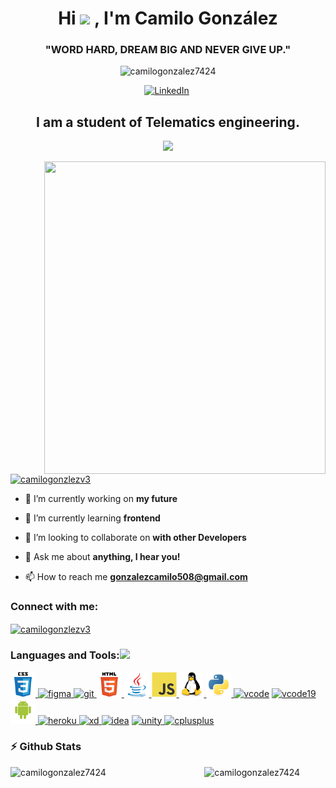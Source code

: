 <h1 align="center">Hi <img src="https://media.giphy.com/media/hvRJCLFzcasrR4ia7z/giphy.gif" width="25px"> , I'm Camilo González</h1>
<h3 align="center">"WORD HARD, DREAM BIG AND NEVER GIVE UP."</h3>

<p align="center"> <img src="https://komarev.com/ghpvc/?username=camilogonzalez7424&label=Profile%20views&color=0e75b6&style=flat" alt="camilogonzalez7424" /> </p>

<p align="center">
<a href="https://www.linkedin.com/in/camilo-gonzález-velasco-a52711208//"><img src="https://img.shields.io/badge/linkedin-%230077B5.svg?&style=for-the-badge&logo=linkedin&logoColor=white" alt="LinkedIn" /></a>&nbsp;

<h2 align="center">I am a student of Telematics engineering.</h2>

<p align="center"> <img src="https://user-images.githubusercontent.com/69222739/109564946-c5b87e00-7aaf-11eb-89e1-1b3f3224f039.png" width="650px">
</p>

<img align="right" src="https://user-images.githubusercontent.com/69222739/109568041-4e391d80-7ab4-11eb-92bb-208b440a6c44.gif" width="450px" height="500px">
 
<p align="left"> <a href="https://twitter.com/camilogonzlezv3" target="blank"><img src="https://img.shields.io/twitter/follow/camilogonzlezv3?logo=twitter&style=for-the-badge" alt="camilogonzlezv3" /></a> </p>

- 🔭 I’m currently working on **my future**

- 🌱 I’m currently learning **frontend**

- 👯 I’m looking to collaborate on **with other Developers**

- 💬 Ask me about **anything, I hear you!**

- 📫 How to reach me **gonzalezcamilo508@gmail.com**

<h3 align="left">Connect with me:</h3>
<p align="left">
  
<a href="https://twitter.com/camilogonzlezv3" target="blank"><img align="center" src="https://cdn.jsdelivr.net/npm/simple-icons@3.0.1/icons/twitter.svg" alt="camilogonzlezv3" height="30" width="40" /></a>
</p>
<h3 align="left">Languages and Tools:<img src="https://media.giphy.com/media/WUlplcMpOCEmTGBtBW/giphy.gif" width="30"> </h3>
<p align="left"> 
<p align="left"> <a href="https://www.w3schools.com/css/" target="_blank"> <img src="https://raw.githubusercontent.com/devicons/devicon/master/icons/css3/css3-original-wordmark.svg" alt="css3" width="40" height="40"/> </a>
  <a href="https://www.figma.com/" target="_blank"> <img src="https://www.vectorlogo.zone/logos/figma/figma-icon.svg" alt="figma" width="40" height="40"/> </a>
  <a href="https://git-scm.com/" target="_blank"> <img src="https://www.vectorlogo.zone/logos/git-scm/git-scm-icon.svg" alt="git" width="40" height="40"/> </a> 
  <a href="https://www.w3.org/html/" target="_blank"> <img src="https://raw.githubusercontent.com/devicons/devicon/master/icons/html5/html5-original-wordmark.svg" alt="html5" width="40" height="40"/> </a>
  <a href="https://www.java.com" target="_blank"> <img src="https://raw.githubusercontent.com/devicons/devicon/master/icons/java/java-original.svg" alt="java" width="40" height="40"/> </a> 
  <a href="https://developer.mozilla.org/en-US/docs/Web/JavaScript" target="_blank"> <img src="https://raw.githubusercontent.com/devicons/devicon/master/icons/javascript/javascript-original.svg" alt="javascript" width="40" height="40"/> </a> 
  <a href="https://www.linux.org/" target="_blank"> <img src="https://raw.githubusercontent.com/devicons/devicon/master/icons/linux/linux-original.svg" alt="linux" width="40" height="40"/> </a> 
  <a href="https://www.python.org" target="_blank"> <img src="https://raw.githubusercontent.com/devicons/devicon/master/icons/python/python-original.svg" alt="python" width="40" height="40"/> </a> 
 <a href = "https://code.visualstudio.com/" target="_blank" ><img src="https://upload.wikimedia.org/wikipedia/commons/thumb/9/9a/Visual_Studio_Code_1.35_icon.svg/1200px-Visual_Studio_Code_1.35_icon.svg.png" alt="vcode" height="40" height="40" ></a>
  <a href = "https://visualstudio.microsoft.com/es/vs/" target="_blank" ><img src="https://upload.wikimedia.org/wikipedia/commons/thumb/5/59/Visual_Studio_Icon_2019.svg/1200px-Visual_Studio_Icon_2019.svg.png" alt="vcode19" width="40" height="40" ></a> 
 <a href="https://developer.android.com" target="_blank"> <img src="https://raw.githubusercontent.com/devicons/devicon/master/icons/android/android-original-wordmark.svg" alt="android" width="40" height="40"/> </a>
  <a href="https://heroku.com" target="_blank"> <img src="https://www.vectorlogo.zone/logos/heroku/heroku-icon.svg" alt="heroku" width="40" height="40"/> </a>  
  <a href="https://www.adobe.com/products/xd.html" target="_blank"> <img src="https://cdn.worldvectorlogo.com/logos/adobe-xd.svg" alt="xd" width="40" height="40"/> </a>
   <a href = "https://www.jetbrains.com/idea/" target="_blank" ><img src="https://upload.wikimedia.org/wikipedia/commons/thumb/d/d5/IntelliJ_IDEA_Logo.svg/768px-IntelliJ_IDEA_Logo.svg.png" alt="idea"  width="40" height="40" ></a> 
  <a href="https://unity.com/" target="_blank"> <img src="https://www.vectorlogo.zone/logos/unity3d/unity3d-icon.svg" alt="unity" width="40" height="40"/> </a> 
  <a href="https://www.w3schools.com/cpp/" target="_blank"> <img src="https://upload.wikimedia.org/wikipedia/commons/thumb/1/18/ISO_C%2B%2B_Logo.svg/1200px-ISO_C%2B%2B_Logo.svg.png" alt="cplusplus" height="40"/> </a>
</p>




### :zap: Github Stats


<p>
&nbsp;<img align="left" src="https://github-readme-stats.vercel.app/api?username=camilogonzalez7424&show_icons=true&theme=react&include_all_commits=true&locale=en" alt="camilogonzalez7424" width="60%">

<img src="https://github-readme-stats.vercel.app/api/top-langs?username=camilogonzalez7424&show_icons=true&theme=react&include_all_commits=true&locale=en&layout=compact" alt="camilogonzalez7424" width="37%">
</p>
<br>

<!-- <p align="left"> <a href="https://github.com/ryo-ma/github-profile-trophy"><img src="https://github-profile-trophy.vercel.app/?username=camilogonzalez7424" alt="camilogonzalez7424" /></a> </p>-->
  
